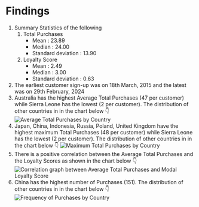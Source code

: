 # Findings

1. Summary Statistics of the following
     1. Total Purchases
          - Mean : 23.89
          - Median : 24.00
          - Standard deviation : 13.90
     2. Loyalty Score
          - Mean : 2.49
          - Median : 3.00
          - Standard deviation : 0.63
2. The earliest customer sign-up was on 18th March, 2015 and the latest was on 29th February, 2024
3. Australia has the highest Average Total Purchases (47 per customer) while Sierra Leone has the lowest (2 per customer). The distribution of other countries in in the chart below 👇
 ![Average Total Purchases by Country](<https://github.com/Data-Epic/data-wrangling-chidimma-ijoma/blob/feature-task/task%201/download.png>)
4. Japan, China, Indonesia, Russia, Poland, United Kingdom have the highest maximum Total Purchases (48 per customer) while Sierra Leone has the lowest (2 per customer). The distribution of other countries in in the chart below 👇
 ![Maximum Total Purchases by Country](<https://github.com/Data-Epic/data-wrangling-chidimma-ijoma/blob/feature-task/task%201/download (1).png>)
5. There is a positive correlation between the Average Total Purchases and the Loyalty Scores as shown in the chart below 👇
 ![Correlation graph between Average Total Purchases and Modal Loyalty Score](<https://github.com/Data-Epic/data-wrangling-chidimma-ijoma/blob/feature-task/task%201/download (2).png>)
6. China has the highest number of Purchases (151). The distribution of other countries in in the chart below 👇
  ![Frequency of Purchases by Country](<https://github.com/Data-Epic/data-wrangling-chidimma-ijoma/blob/feature-task/task%201/download (3).png>)
